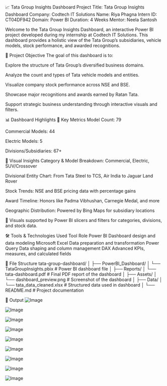 📈 Tata Group Insights Dashboard
Project Title: Tata Group Insights Dashboard
Company: Codtech IT Solutions
Name: Riya Phagna
Intern ID: CT04DF942
Domain: Power BI
Duration: 4 Weeks
Mentor: Neela Santosh

Welcome to the Tata Group Insights Dashboard, an interactive Power BI project developed during my internship at Codtech IT Solutions. This dashboard provides a holistic view of the Tata Group’s subsidiaries, vehicle models, stock performance, and awarded recognitions.

📌 Project Objective
The goal of this dashboard is to:

Explore the structure of Tata Group’s diversified business domains.

Analyze the count and types of Tata vehicle models and entities.

Visualize company stock performance across NSE and BSE.

Showcase major recognitions and awards earned by Ratan Tata.

Support strategic business understanding through interactive visuals and filters.

📊 Dashboard Highlights
🔹 Key Metrics
Model Count: 79

Commercial Models: 44

Electric Models: 5

Divisions/Subsidiaries: 67+

🔹 Visual Insights
Category & Model Breakdown: Commercial, Electric, SUV/Crossover

Divisional Entity Chart: From Tata Steel to TCS, Air India to Jaguar Land Rover

Stock Trends: NSE and BSE pricing data with percentage gains

Award Timeline: Honors like Padma Vibhushan, Carnegie Medal, and more

Geographic Distribution: Powered by Bing Maps for subsidiary locations

📍 Visuals supported by Power BI slicers and filters for categories, divisions, and stock data.

🛠 Tools & Technologies Used
Tool	Role
Power BI	Dashboard design and data modeling
Microsoft Excel	Data preparation and transformation
Power Query	Data shaping and column management
DAX	Advanced KPIs, measures, and calculated fields

📁 File Structure
tata-group-dashboard/
│
├── PowerBI_Dashboard/
│ └── TataGroupInsights.pbix # Power BI dashboard file
│
├── Reports/
│ └── tata-dashboard.pdf # Final PDF report of the dashboard
│
├── Assets/
│ └── dashboard_preview.png # Screenshot of the dashboard
│
├── Data/
│ └── tata_data_cleaned.xlsx # Structured data used in dashboard
│
└── README.md # Project documentation

📁 Output
![Image](https://github.com/user-attachments/assets/6b944144-4d01-4bca-8f43-f23f0190620e)

![Image](https://github.com/user-attachments/assets/fb4de575-8082-48f2-bd41-5fc4e7364d98)

![Image](https://github.com/user-attachments/assets/48dae4ef-2dcf-4b91-99e1-f3868f02a977)

![Image](https://github.com/user-attachments/assets/1257e709-4ff0-43c0-b81d-a08b7087a86f)

![Image](https://github.com/user-attachments/assets/d63bea10-99e3-4258-a431-64e3889f2a55)

![Image](https://github.com/user-attachments/assets/fc639d49-71f5-4c7e-9316-f74e75cc3f1c)

![Image](https://github.com/user-attachments/assets/cc594539-3140-4092-96a7-fb93b6fee153)

![Image](https://github.com/user-attachments/assets/90e1986b-becf-4252-87ee-7827fa3dbc6c)

![Image](https://github.com/user-attachments/assets/2551e63f-6cf6-470f-b28d-ddd435463ec7)
